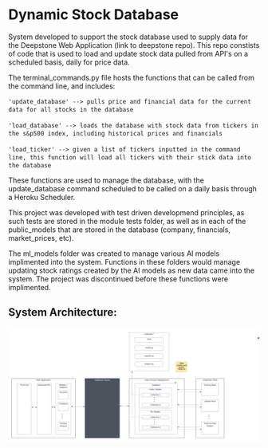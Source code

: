 # Dynamic Stock Database

System developed to support the stock database used to supply data for the Deepstone Web Application (link to deepstone repo). This repo constists of code that is used to load and update stock data pulled from API's on a scheduled basis, daily for price data. 

The terminal_commands.py file hosts the functions that can be called from the command line, and includes:

    'update_database' --> pulls price and financial data for the current data for all stocks in the database
    
    'load_database' --> loads the database with stock data from tickers in the s&p500 index, including historical prices and financials
    
    'load_ticker' --> given a list of tickers inputted in the command line, this function will load all tickers with their stick data into the database

These functions are used to manage the database, with the update_database command scheduled to be called on a daily basis through a Heroku Scheduler.

This project was developed with test driven developmend principles, as such tests are stored in the module tests folder, as well as in each of the public_models that are stored in the database (company, financials, market_prices, etc).

The ml_models folder was created to manage various AI models implimented into the system. Functions in these folders would manage updating stock ratings created by the AI models as new data came into the system. The project was discontinued before these functions were implimented. 

## System Architecture:

![System Architecture](./database-architecture.png?raw=true "Title")
